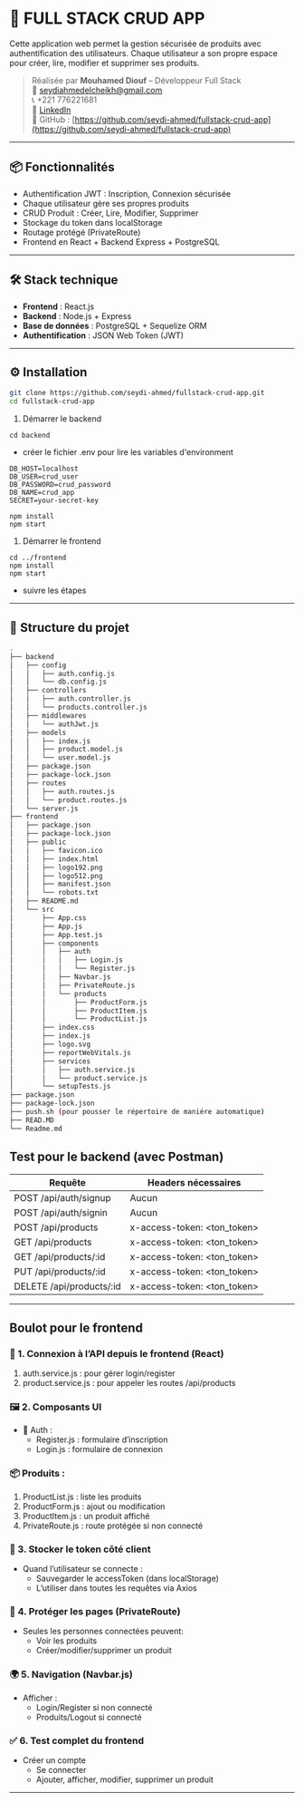 # 🚀 FULL STACK CRUD APP

Cette application web permet la gestion sécurisée de produits avec authentification des utilisateurs. Chaque utilisateur a son propre espace pour créer, lire, modifier et supprimer ses produits.

> Réalisée par **Mouhamed Diouf** – Développeur Full Stack  
> 📧 seydiahmedelcheikh@gmail.com  
> 📞 +221 776221681  
> 🔗 [LinkedIn](https://www.linkedin.com/in/mouhamed-diouf-435207174)  
> 🧠 GitHub : [https://github.com/seydi-ahmed/fullstack-crud-app](https://github.com/seydi-ahmed/fullstack-crud-app)

---

## 📦 Fonctionnalités

- Authentification JWT : Inscription, Connexion sécurisée
- Chaque utilisateur gère ses propres produits
- CRUD Produit : Créer, Lire, Modifier, Supprimer
- Stockage du token dans localStorage
- Routage protégé (PrivateRoute)
- Frontend en React + Backend Express + PostgreSQL

---

## 🛠️ Stack technique

- **Frontend** : React.js
- **Backend** : Node.js + Express
- **Base de données** : PostgreSQL + Sequelize ORM
- **Authentification** : JSON Web Token (JWT)

---

## ⚙️ Installation

```bash
git clone https://github.com/seydi-ahmed/fullstack-crud-app.git
cd fullstack-crud-app
```

1) Démarrer le backend


```
cd backend
```
- créer le fichier .env pour lire les variables d'environment
```
DB_HOST=localhost
DB_USER=crud_user
DB_PASSWORD=crud_password
DB_NAME=crud_app
SECRET=your-secret-key
```

```
npm install
npm start
```

1) Démarrer le frontend
```
cd ../frontend
npm install
npm start
```

- suivre les étapes


---

## 📂 Structure du projet

```bash
.
├── backend
│   ├── config
│   │   ├── auth.config.js
│   │   └── db.config.js
│   ├── controllers
│   │   ├── auth.controller.js
│   │   └── products.controller.js
│   ├── middlewares
│   │   └── authJwt.js
│   ├── models
│   │   ├── index.js
│   │   ├── product.model.js
│   │   └── user.model.js
│   ├── package.json
│   ├── package-lock.json
│   ├── routes
│   │   ├── auth.routes.js
│   │   └── product.routes.js
│   └── server.js
├── frontend
│   ├── package.json
│   ├── package-lock.json
│   ├── public
│   │   ├── favicon.ico
│   │   ├── index.html
│   │   ├── logo192.png
│   │   ├── logo512.png
│   │   ├── manifest.json
│   │   └── robots.txt
│   ├── README.md
│   └── src
│       ├── App.css
│       ├── App.js
│       ├── App.test.js
│       ├── components
│       │   ├── auth
│       │   │   ├── Login.js
│       │   │   └── Register.js
│       │   ├── Navbar.js
│       │   ├── PrivateRoute.js
│       │   └── products
│       │       ├── ProductForm.js
│       │       ├── ProductItem.js
│       │       └── ProductList.js
│       ├── index.css
│       ├── index.js
│       ├── logo.svg
│       ├── reportWebVitals.js
│       ├── services
│       │   ├── auth.service.js
│       │   └── product.service.js
│       └── setupTests.js
├── package.json
├── package-lock.json
├── push.sh (pour pousser le répertoire de maniére automatique)
├── READ.MD
└── Readme.md

```

## Test pour le backend (avec Postman)
| Requête                    | Headers nécessaires               |
|----------------------------|-----------------------------------|
| POST /api/auth/signup      | Aucun                            |
| POST /api/auth/signin      | Aucun                            |
| POST /api/products         | x-access-token: \<ton_token\>    |
| GET /api/products          | x-access-token: \<ton_token\>    |
| GET /api/products/:id      | x-access-token: \<ton_token\>    |
| PUT /api/products/:id      | x-access-token: \<ton_token\>    |
| DELETE /api/products/:id   | x-access-token: \<ton_token\>    |


---

## Boulot pour le frontend
### 🧩 1. Connexion à l’API depuis le frontend (React)
1) auth.service.js : pour gérer login/register
2) product.service.js : pour appeler les routes /api/products

### 🖼️ 2. Composants UI
- 🔐 Auth :
    - Register.js : formulaire d’inscription
    - Login.js : formulaire de connexion

### 📦 Produits :
1) ProductList.js : liste les produits
2) ProductForm.js : ajout ou modification
3) ProductItem.js : un produit affiché
4) PrivateRoute.js : route protégée si non connecté

### 🧠 3. Stocker le token côté client
- Quand l’utilisateur se connecte :
    - Sauvegarder le accessToken (dans localStorage)
    - L’utiliser dans toutes les requêtes via Axios

### 🔐 4. Protéger les pages (PrivateRoute)
- Seules les personnes connectées peuvent:
    - Voir les produits
    - Créer/modifier/supprimer un produit

### 🌍 5. Navigation (Navbar.js)
- Afficher :
    - Login/Register si non connecté
    - Produits/Logout si connecté

### ✅ 6. Test complet du frontend
- Créer un compte
    - Se connecter
    - Ajouter, afficher, modifier, supprimer un produit

---
